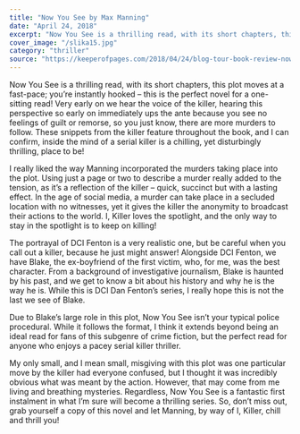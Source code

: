 ```yaml
---
title: "Now You See by Max Manning"
date: "April 24, 2018"
excerpt: "Now You See is a thrilling read, with its short chapters, this plot moves at a fast-pace; you’re instantly hooked – this is the perfect novel for a one-sitting read! Very early on we hear the voice of the killer, hearing this perspective so early on immediately ups the ante because you see no feelings of guilt or remorse, so you just know, there are more murders to follow."
cover_image: "/slika15.jpg"
category: "thriller"
source: "https://keeperofpages.com/2018/04/24/blog-tour-book-review-now-you-see-by-max-manning-maxmanningcrime-wildfirebks/"
---
```


Now You See is a thrilling read, with its short chapters, this plot moves at a fast-pace; you’re instantly hooked – this is the perfect novel for a one-sitting read! Very early on we hear the voice of the killer, hearing this perspective so early on immediately ups the ante because you see no feelings of guilt or remorse, so you just know, there are more murders to follow. These snippets from the killer feature throughout the book, and I can confirm, inside the mind of a serial killer is a chilling, yet disturbingly thrilling, place to be!

I really liked the way Manning incorporated the murders taking place into the plot. Using just a page or two to describe a murder really added to the tension, as it’s a reflection of the killer – quick, succinct but with a lasting effect. In the age of social media, a murder can take place in a secluded location with no witnesses, yet it gives the killer the anonymity to broadcast their actions to the world. I, Killer loves the spotlight, and the only way to stay in the spotlight is to keep on killing!

The portrayal of DCI Fenton is a very realistic one, but be careful when you call out a killer, because he just might answer! Alongside DCI Fenton, we have Blake, the ex-boyfriend of the first victim, who, for me, was the best character. From a background of investigative journalism, Blake is haunted by his past, and we get to know a bit about his history and why he is the way he is. While this is DCI Dan Fenton’s series, I really hope this is not the last we see of Blake.

Due to Blake’s large role in this plot, Now You See isn’t your typical police procedural. While it follows the format, I think it extends beyond being an ideal read for fans of this subgenre of crime fiction, but the perfect read for anyone who enjoys a pacey serial killer thriller.

My only small, and I mean small, misgiving with this plot was one particular move by the killer had everyone confused, but I thought it was incredibly obvious what was meant by the action. However, that may come from me living and breathing mysteries. Regardless, Now You See is a fantastic first instalment in what I’m sure will become a thrilling series. So, don’t miss out, grab yourself a copy of this novel and let Manning, by way of I, Killer, chill and thrill you!
